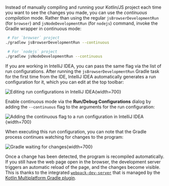[//]: # (title: Development server and continuous compilation)

Instead of manually compiling and running your Kotlin/JS project each time you want to see the changes you made,
you can use the _continuous compilation_ mode. Rather than using the regular `jsBrowserDevelopmentRun` (for `browser`) and `jsNodeDevelopmentRun` (for `nodejs`) command, invoke the Gradle wrapper
in continuous mode:

```bash
 # For `browser` project
./gradlew jsBrowserDevelopmentRun --continuous

 # For `nodejs` project
./gradlew jsNodeDevelopmentRun --continuous
```

If you are working in IntelliJ IDEA, you can pass the same flag via the list of run configurations. After running the 
`jsBrowserDevelopmentRun` Gradle task for the first time from the IDE, IntelliJ IDEA automatically generates a run configuration for it,
which you can edit at the top toolbar:

![Editing run configurations in IntelliJ IDEA](edit-configurations.png){width=700}

Enable continuous mode via the **Run/Debug Configurations** dialog by adding the `--continuous` flag to the
arguments for the run configuration:

![Adding the continuous flag to a run configuration in IntelliJ IDEA](run-debug-configurations.png){width=700}

When executing this run configuration, you can note that the Gradle process continues watching for changes to the program:

![Gradle waiting for changes](waiting-for-changes.png){width=700}

Once a change has been detected, the program is recompiled automatically. If you still have the web page open in the browser,
the development server triggers an automatic reload of the page, and the changes become visible.
This is thanks to the integrated [`webpack-dev-server`](https://webpack.js.org/configuration/dev-server/) that is managed by the [Kotlin Multiplatform Gradle plugin](https://kotlinlang.org/docs/multiplatform/multiplatform-dsl-reference.html).